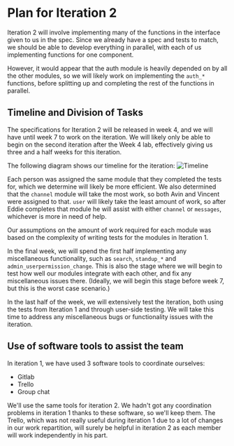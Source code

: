 # Plan for Iteration 2
Iteration 2 will involve implementing many of the functions in the interface given to us in the spec. Since we already have a spec and tests to match, we should be able to develop everything in parallel, with each of us implementing functions for one component.

However, it would appear that the auth module is heavily depended on by all the other modules, so we will likely work on implementing the `auth_*` functions, before splitting up and completing the rest of the functions in parallel.

## Timeline and Division of Tasks
The specifications for Iteration 2 will be released in week 4, and we will have until week 7 to work on the iteration. We will likely only be able to begin on the second iteration after the Week 4 lab, effectively giving us three and a half weeks for this iteration.

The following diagram shows our timeline for the iteration:
![Timeline](https://gitlab.cse.unsw.edu.au/COMP1531/19T3/W17A-We_Push_to_Master/raw/master/docs/Timeline.png "Our Iteration 2 expected timeline")

Each person was assigned the same module that they completed the tests for, which we determine will likely be more efficient. We also determined that the `channel` module will take the most work, so both Avin and Vincent were assigned to that. `user` will likely take the least amount of work, so after Eddie completes that module he will assist with either `channel` or `messages`, whichever is more in need of help.

Our assumptions on the amount of work required for each module was based on the complexity of writing tests for the modules in Iteration 1.

In the final week, we will spend the first half implementing any miscellaneous functionality, such as `search`, `standup_*` and `admin_userpermission_change`. This is also the stage where we will begin to test how well our modules integrate with each other, and fix any miscellaneous issues there. (Ideally, we will begin this stage before week 7, but this is the worst case scenario.)

In the last half of the week, we will extensively test the iteration, both using the tests from Iteration 1 and through user-side testing. We will take this time to address any miscellaneous bugs or functionality issues with the iteration.

## Use of software tools to assist the team
In iteration 1, we have used 3 software tools to coordinate ourselves:

* Gitlab
* Trello
* Group chat

We'll use the same tools for iteration 2. We hadn't got any coordination problems in iteration 1 thanks to these software, so we'll keep them. The Trello, which was not really useful during iteration 1 due to a lot of changes in our work repartition, will surely be helpful in iteration 2 as each member will work independently in his part. 